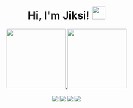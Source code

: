 <h1 align="center">Hi, I'm Jiksi! <img src="https://media.giphy.com/media/hvRJCLFzcasrR4ia7z/giphy.gif" width="35"/></h1>
<div align="center">
  <a href="https://github.com/jiksi">
  <img height="160" src="https://github-readme-stats.vercel.app/api?username=jiksi&rank_icon=github&show_icons=true&theme=dark&count_private=true"/>
  <img height="160" src="https://github-readme-stats.vercel.app/api/top-langs/?username=jiksi&layout=compact&langs_count=7&theme=dark"/>
  </a>
</div>
<br>
<div align ="center"> 
  <a href="https://www.instagram.com/jiksilalapo" target="_blank"><img src="https://img.shields.io/badge/-Instagram-%23333?style=for-the-badge&logo=instagram&logoColor=white" target="_blank"></a>
 <a href="https://www.facebook.com/zhicxi/" target="_blank"><img src="https://img.shields.io/badge/Facebook-%23333?style=for-the-badge&logo=facebook&logoColor=white" target="_blank"></a> 
  <a href = "mailto:zhicxi.ap@gmail.com"><img src="https://img.shields.io/badge/-Gmail-%23333?style=for-the-badge&logo=gmail&logoColor=white" target="_blank"></a>
  <a href="https://www.linkedin.com/in/zhicxi-azis-72ab5a222/" target="_blank"><img src="https://img.shields.io/badge/-LinkedIn-%23333?style=for-the-badge&logo=linkedin&logoColor=white" target="_blank"></a> 
</div>
